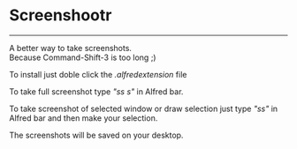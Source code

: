 Screenshootr
===========
***

A better way to take screenshots.  
Because Command-Shift-3 is too long ;)

To install just doble click the *.alfredextension* file 

To take full screenshot type *"ss s"* in Alfred bar.  

To take screenshot of selected window or draw selection just type *"ss"* in Alfred bar and then make your selection.  

The screenshots will be saved on your desktop.